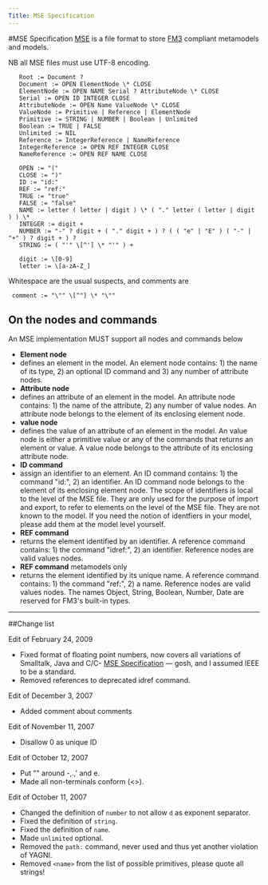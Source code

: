 ```yaml
---
Title: MSE Specification
---
```

#MSE Specification
[MSE](%base_url%/wiki/projects/archive/fame/mse) is a file format to store [FM3](%base_url%/wiki/projects/archive/fame/fm3) compliant metamodels and models. 

NB all MSE files must use UTF-8 encoding.

```
   Root := Document ?
   Document := OPEN ElementNode \* CLOSE
   ElementNode := OPEN NAME Serial ? AttributeNode \* CLOSE
   Serial := OPEN ID INTEGER CLOSE
   AttributeNode := OPEN Name ValueNode \* CLOSE
   ValueNode := Primitive | Reference | ElementNode
   Primitive := STRING | NUMBER | Boolean | Unlimited
   Boolean := TRUE | FALSE
   Unlimited := NIL
   Reference := IntegerReference | NameReference
   IntegerReference := OPEN REF INTEGER CLOSE
   NameReference := OPEN REF NAME CLOSE
```

```
   OPEN := "("
   CLOSE := ")"
   ID := "id:"
   REF := "ref:"
   TRUE := "true"
   FALSE := "false"
   NAME := letter ( letter | digit ) \* ( "." letter ( letter | digit ) ) \*
   INTEGER := digit +
   NUMBER := "-" ? digit + ( "." digit + ) ? ( ( "e" | "E" ) ( "-" | "+" ) ? digit + ) ?
   STRING := ( "'" \[^'] \* "'" ) +
```

```
   digit := \[0-9] 
   letter := \[a-zA-Z_]
```

Whitespace are the usual suspects, and comments are

```
 comment := "\"" \[^"] \* "\""
```

## On the nodes and commands

An MSE implementation MUST support all nodes and commands below


- **Element node**
- defines an element in the model. An element node contains: 1) the name of its type, 2) an optional ID command and 3) any number of attribute nodes.
- **Attribute node**
- defines an attribute of an element in the model. An attribute node contains: 1) the name of the attribute, 2) any number of value nodes. An attribute node belongs to the element of its enclosing element node.
- **value node**
- defines the value of an attribute of an element in the model. An value node is either a primitive value or any of the commands that returns an element or value. A value node belongs to the attribute of its enclosing attribute node.
- **ID command**
- assign an identifier to an element. An ID command contains: 1) the command "id:", 2) an identifier. An ID command node belongs to the element of its enclosing element node. The scope of identifiers is local to the level of the MSE file. They are only used for the purpose of import and export, to refer to elements on the level of the MSE file. They are not known to the model. If you need the notion of identfiers in your model, please add them at the model level yourself.
- **REF command**
- returns the element identified by an identifier. A reference command contains: 1) the command "idref:", 2) an identifier. Reference nodes are valid values nodes.
- **REF command** metamodels only
- returns the element identified by its unique name. A reference command contains: 1) the command "ref:", 2) a name. Reference nodes are valid values nodes. The names Object, String, Boolean, Number, Date are reserved for FM3's built-in types.


---

##Change list

Edit of February 24, 2009

-  Fixed format of floating point numbers, now covers all variations of Smalltalk, Java and C/C- [MSE Specification](%base_url%/wiki/projects/archive/fame/msespecification) &mdash; gosh, and I assumed IEEE to be a standard.
-  Removed references to deprecated idref command.

Edit of December 3, 2007

-  Added comment about comments

Edit of November 11, 2007

-  Disallow 0 as unique ID

Edit of October 12, 2007

-  Put \"" around -,.,' and e.
-  Made all non-terminals conform (<>).

Edit of October 11, 2007

-  Changed the definition of <code>number</code> to not allow <code>d</code> as exponent separator.
-  Fixed the definition of <code>string</code>.
-  Fixed the definition of <code>name</code>.
-  Made <code>unlimited</code> optional.
-  Removed the <code>path:</code> command, never used and thus yet another violation of YAGNI.
-  Removed <code>&lt;name></code> from the list of possible primitives, please quote all strings!
